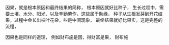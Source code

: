 因果，就是根本原因和最终结果的简称，
根本原因就好比种子，
生长过程中，需要土壤、水分、阳光、以及辛勤劳作，这些属于助缘，
种子从生根发芽到开花结果，过程中会长出枝叶花朵，些是中间现象，
最终结果就好比果实，这是完整的流程，

因果也是同样的道理，
例如财布施是因，得财富是果，
财布施


